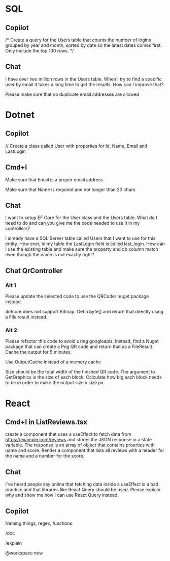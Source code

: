 # SQL

## Copilot
/* Create a query for the Users table that counts the number of logins 
grouped by year and month, 
sorted by date so the latest dates comes first. 
Only include the top 100 rows.
*/


## Chat
I have over two million rows in the Users table. When I try to find a specific user by email it takes a long time to get the results. How can I improve that?

Please make sure that no duplicate email addresses are allowed



# Dotnet

## Copilot

// Create a class called User with properties for Id, Name, Email and LastLogin

## Cmd+I
Make sure that Email is a proper email address

Make sure that Name is required and not longer than 20 chars

## Chat

I want to setup EF Core for the User class and the Users table. What do I need to do and can you give me the code needed to use it in my controllers?

I already have a SQL Server table called Users that I want to use for this entity. How ever, in my table the LastLogin field is called last_login. How can I use the existing table and make sure the property and db column match even though the name is not exactly right?

## Chat QrController

### Alt 1
Please update the selected code to use the QRCoder nuget package instead. 

dotcore does not support Bitmap. Get a byte[] and return that directly using a File result instead.

### Alt 2
Please refactor this code to avoid using googleapis. Instead, find a Nuget package that can create a Png QR code and return that as a FileResult. Cache the output for 5 minutes.

Use OutputCache instead of a memory cache

Size should be the total width of the finished QR code. The argument to GetGraphics is the size of each block. Calculate how big each block needs to be in order to make the output size x size px.


# React

## Cmd+I in ListReviews.tsx
create a component that uses a useEffect to fetch data from https://example.com/reviews and stores the JSON response in a state variable. The response is an array of object that contains proerties with name and score. Render a component that lists all reviews with a header for the name and a number for the score. 

## Chat
I've heard people say online that fetching data inside a useEffect is a bad practice and that libraries like React Query should be used. Please explain why and show me how I can use React Query instead.

## Copilot
Naming things, regex, functions

/doc

/explain

@workspace new



